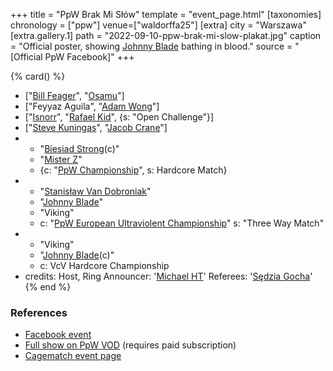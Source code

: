 +++
title = "PpW Brak Mi Słów"
template = "event_page.html"
[taxonomies]
chronology = ["ppw"]
venue=["waldorffa25"]
[extra]
city = "Warszawa"
[extra.gallery.1]
path = "2022-09-10-ppw-brak-mi-slow-plakat.jpg"
caption = "Official poster, showing [Johnny Blade](@/w/johnny-blade.md) bathing in blood."
source = "[Official PpW Facebook]"
+++

{% card() %}
- ["[Bill Feager](@/w/feager.md)", "[Osamu](@/w/osamu.md)"]
- ["Feyyaz Aguila", "[Adam Wong](@/w/adam-wong.md)"]
- ["[Isnorr](@/w/isnorr.md)", "[Rafael Kid](@/w/rafael-kid.md)", {s: "Open Challenge"}]
- ["[Steve Kuningas](@/w/steve-kuningas.md)", "[Jacob Crane](@/w/jacob-crane.md)"]
- - "[Biesiad Strong](@/w/biesiad.md)(c)"
  - "[Mister Z](@/w/mister-z.md)"
  - {c: "[PpW Championship](@/o/ppw.md#championships)", s: Hardcore Match}
- - "[Stanisław Van Dobroniak](@/w/stanislaw-van-dobroniak.md)"
  - "[Johnny Blade](@/w/johnny-blade.md)"
  - "Viking"
  - c: "[PpW European Ultraviolent Championship](@/o/ppw.md#championships)"
    s: "Three Way Match"
- - "Viking"
  - "[Johnny Blade](@/w/johnny-blade.md)(c)"
  - c: VcV Hardcore Championship
- credits:
    Host, Ring Announcer: '[Michael HT](@/w/michael-ht.md)'
    Referees: '[Sędzia Gocha](@/w/sedzia-borys.md)'
{% end %}

### References

* [Facebook event](https://www.facebook.com/events/5539714666051167/)
* [Full show on PpW VOD](https://ppw-ewenementpl.vhx.tv/ppw-full-shows-dvd-version/season:2/videos/ppw-brak-mi-slow-22-full-show-hd) (requires paid subscription)
* [Cagematch event page](https://www.cagematch.net/?id=1&nr=383860)
